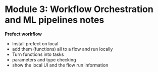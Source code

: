 
# Module 3: Workflow Orchestration and ML pipelines notes

**Prefect workflow**

- Install prefect on local
- add them (functions) all to a flow and run locally 
- Turn functions into tasks
- parameters and type checking
- show the local UI and the flow run information
